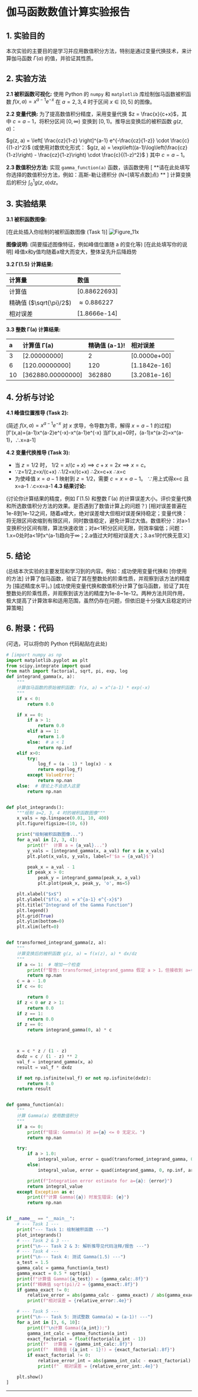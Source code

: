 # 伽马函数数值计算实验报告


## 1. 实验目的

本次实验的主要目的是学习并应用数值积分方法，特别是通过变量代换技术，来计算伽马函数 $\Gamma(a)$ 的值，并验证其性质。

## 2. 实验方法

**2.1 被积函数可视化:**
使用 Python 的 `numpy` 和 `matplotlib` 库绘制伽马函数被积函数 $f(x, a) = x^{a-1} e^{-x}$ 在 $a=2, 3, 4$ 时于区间 $x \in [0, 5]$ 的图像。

**2.2 变量代换:**
为了提高数值积分精度，采用变量代换 $z = \frac{x}{c+x}$，其中 $c=a-1$，将积分区间 $[0, \infty)$ 变换到 $[0, 1)$。推导出变换后的被积函数 $g(z, a)$：

$g(z, a) = \left[ \frac{cz}{1-z} \right]^{a-1} e^{-\frac{cz}{1-z}} \cdot \frac{c}{(1-z)^2}$
(或使用对数优化形式： $g(z, a) = \exp\left((a-1)\log\left(\frac{cz}{1-z}\right) - \frac{cz}{1-z}\right) \cdot \frac{c}{(1-z)^2}$ )
其中 $c=a-1$。

**2.3 数值积分方法:**
实现 `gamma_function(a)` 函数，该函数使用 [ **请在此处填写你选择的数值积分方法，例如：高斯-勒让德积分 (N=[填写点数]点) ** ] 计算变换后的积分 $\int_0^1 g(z, a) dz$。

## 3. 实验结果

**3.1 被积函数图像:**

[在此处插入你绘制的被积函数图像 (Task 1)]
![Figure_11x](https://github.com/user-attachments/assets/85ccd754-1845-42c8-9ca8-cbc434629ace)

**图像说明:** (简要描述图像特征，例如峰值位置随 a 的变化等)
[在此处填写你的说明]
峰值x和y值均随着a增大而变大，整体呈先升后降趋势

**3.2 Γ(1.5) 计算结果:**

| 计算量        | 数值                     |
| :------------ | :----------------------- |
| 计算值        | [0.88622693] |
| 精确值 ($\sqrt{\pi}/2$) | $\approx 0.886227$       |
| 相对误差      | [1.8666e-14]     |

**3.3 整数 Γ(a) 计算结果:**

| a   | 计算值 Γ(a)          | 精确值 (a-1)! | 相对误差             |
| :-- | :------------------- | :------------ | :------------------- |
| 3   | [2.00000000] | 2             | [0.0000e+00] |
| 6   | [120.00000000] | 120           | [1.1842e-16] |
| 10  | [362880.00000000]| 362880        | [3.2081e-16]|

## 4. 分析与讨论

**4.1 峰值位置推导 (Task 2):**

(简述 $f(x, a) = x^{a-1} e^{-x}$ 对 $x$ 求导，令导数为零，解得 $x=a-1$ 的过程)
[f'(x,a)=(a-1)x^(a-2)e^(-x)-x^(a-1)e^(-x) 当f'(x,a)=0时，(a-1)x^(a-2)=x^(a-1)，∴x=a-1]

**4.2 变量代换推导 (Task 3):**

*   当 $z=1/2$ 时， $1/2 = x/(c+x) \implies c+x = 2x \implies x=c$。
*   ∵z=1/2,z=x/(c+x) ∴1/2=x/(c+x) ∴2x=c+x ∴x=c
*   为使峰值 $x=a-1$ 映射到 $z=1/2$，需要 $c=x=a-1$。
∵用上式得x=c 且 x=a-1 ∴c=x=a-1
**4.3 结果讨论:**

(讨论你计算结果的精度，例如 Γ(1.5) 和整数 Γ(a) 的计算误差大小。评价变量代换和所选数值积分方法的效果。是否遇到了数值计算上的问题？)
[相对误差普遍在1e-8到1e-12之间，随着a增大，绝对误差增大但相对误差保持稳定；变量代换：将无限区间收缩到有限区间，同时数值稳定，避免计算过大值。数值积分：对a>1变换积分区间有限，算法快速收敛；对a<1积分区间无限，则效率偏低；问题：1.x=0处时a<1时x^(a-1)趋向于∞；2.a值过大时相对误差大；3.a≤1时代换无意义]

## 5. 结论

(总结本次实验的主要发现和学习到的内容。例如：成功使用变量代换和 [你使用的方法] 计算了伽马函数，验证了其在整数处的阶乘性质，并观察到该方法的精度为 [描述精度水平]。)
[成功使用变量代换和数值积分计算了伽马函数，验证了其在整数处的阶乘性质，并观察到该方法的精度为1e-8~1e-12。两种方法共同作用，极大提高了计算效率和适用范围，虽然仍存在问题，但依旧是十分强大且稳定的计算策略]

## 6. 附录：代码

(可选，可以将你的 Python 代码粘贴在此处)

```python
# [import numpy as np
import matplotlib.pyplot as plt
from scipy.integrate import quad
from math import factorial, sqrt, pi, exp, log
def integrand_gamma(x, a):
    """
    计算伽马函数的原始被积函数: f(x, a) = x^(a-1) * exp(-x)
    """
    if x < 0:
        return 0.0

    if x == 0:
        if a > 1:
            return 0.0
        elif a == 1:
            return 1.0
        else:  # a < 1
            return np.inf
    elif x>0:
        try:
            log_f = (a - 1) * log(x) - x
            return exp(log_f)
        except ValueError:
            return np.nan
    else:  # 理论上不会进入这里
        return np.nan


def plot_integrands():
    """绘制 a=2, 3, 4 时的被积函数图像"""
    x_vals = np.linspace(0.01, 10, 400)
    plt.figure(figsize=(10, 6))

    print("绘制被积函数图像...")
    for a_val in [2, 3, 4]:
        print(f"  计算 a = {a_val}...")
        y_vals = [integrand_gamma(x, a_val) for x in x_vals]
        plt.plot(x_vals, y_vals, label=f'$a = {a_val}$')

        peak_x = a_val - 1
        if peak_x > 0:
            peak_y = integrand_gamma(peak_x, a_val)
            plt.plot(peak_x, peak_y, 'o', ms=5)

    plt.xlabel("$x$")
    plt.ylabel("$f(x, a) = x^{a-1} e^{-x}$")
    plt.title("Integrand of the Gamma Function")
    plt.legend()
    plt.grid(True)
    plt.ylim(bottom=0)
    plt.xlim(left=0)


def transformed_integrand_gamma(z, a):
    """
    计算变换后的被积函数 g(z, a) = f(x(z), a) * dx/dz
    """
    if a <= 1:  # 增加一个检查
        print(f"警告: transformed_integrand_gamma 假定 a > 1，但接收到 a={a}")
        return np.nan
    c = a - 1.0
    if c <= 0:

        return 0
    if z < 0 or z > 1:
        return 0.0
    if z == 1:
        return 0.0
    if z == 0:
        return integrand_gamma(0, a) * c



    x = c * z / (1 - z)
    dxdz = c / (1 - z) ** 2
    val_f = integrand_gamma(x, a)
    result = val_f * dxdz

    if not np.isfinite(val_f) or not np.isfinite(dxdz):
        return 0.0
    return result


def gamma_function(a):
    """
    计算 Gamma(a) 使用数值积分
    """
    if a <= 0:
        print(f"错误: Gamma(a) 对 a={a} <= 0 无定义。")
        return np.nan

    try:
        if a > 1.0:
            integral_value, error = quad(transformed_integrand_gamma, 0, 1, args=(a,))
        else:
            integral_value, error = quad(integrand_gamma, 0, np.inf, args=(a,))

        print(f"Integration error estimate for a={a}: {error}")
        return integral_value
    except Exception as e:
        print(f"计算 Gamma({a}) 时发生错误: {e}")
        return np.nan


if __name__ == "__main__":
    # --- Task 1 ---
    print("--- Task 1: 绘制被积函数 ---")
    plot_integrands()
    # --- Task 2 & 3 ---
    print("\n--- Task 2 & 3: 解析推导见代码注释/报告 ---")
    # --- Task 4 ---
    print("\n--- Task 4: 测试 Gamma(1.5) ---")
    a_test = 1.5
    gamma_calc = gamma_function(a_test)
    gamma_exact = 0.5 * sqrt(pi)
    print(f"计算值 Gamma({a_test}) = {gamma_calc:.8f}")
    print(f"精确值 sqrt(pi)/2 = {gamma_exact:.8f}")
    if gamma_exact != 0:
        relative_error = abs(gamma_calc - gamma_exact) / abs(gamma_exact)
        print(f"相对误差 = {relative_error:.4e}")

    # --- Task 5 ---
    print("\n--- Task 5: 测试整数 Gamma(a) = (a-1)! ---")
    for a_int in [3, 6, 10]:
        print(f"\n计算 Gamma({a_int}):")
        gamma_int_calc = gamma_function(a_int)
        exact_factorial = float(factorial(a_int - 1))
        print(f"  计算值 = {gamma_int_calc:.8f}")
        print(f"  精确值 ({a_int - 1}!) = {exact_factorial:.8f}")
        if exact_factorial != 0:
            relative_error_int = abs(gamma_int_calc - exact_factorial) / abs(exact_factorial)
            print(f"  相对误差 = {relative_error_int:.4e}")

    plt.show()
]
```

---
